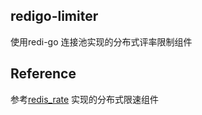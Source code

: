 ## redigo-limiter

使用redi-go 连接池实现的分布式评率限制组件


## Reference

参考[redis_rate](https://github.com/go-redis/redis_rate) 实现的分布式限速组件





